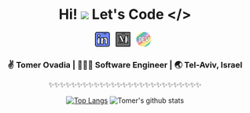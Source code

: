 <div align="center">
  <h1> 	Hi! <img src="https://media.giphy.com/media/hvRJCLFzcasrR4ia7z/giphy.gif" width="25px"> Let's Code &lt;/&gt; </h1>
</div>

<p align='center'>
<a href="https://www.linkedin.com/in/tomerovadia/"><img height="30" src="https://raw.githubusercontent.com/otomer/otomer/master/assets/linkedin.png?raw=true"></a>&nbsp;&nbsp;
<a href="https://medium.com/@tomero"><img height="30" src="https://raw.githubusercontent.com/otomer/otomer/master/assets/medium.png?raw=true"></a>&nbsp;&nbsp;
<a href="https://dev.to/otomer"><img height="30" src="https://raw.githubusercontent.com/otomer/otomer/master/assets/devto.png?raw=true"></a>&nbsp;&nbsp;

<div align="center">
  <h3> ✌️ Tomer Ovadia | 👨🏽‍💻 Software Engineer | 🌏 Tel-Aviv, Israel </h3>
</div>

<div align="center">

✨✨✨✨✨✨✨✨✨✨✨✨✨✨✨✨✨✨✨✨✨✨✨✨✨✨✨

[![Top Langs](https://github-readme-stats.vercel.app/api/top-langs/?username=otomer&layout=compact)](https://github.com/anuraghazra/github-readme-stats)
![Tomer's github stats](https://github-readme-stats.vercel.app/api/?username=otomer&show_icons=true&title_color=1F75C8&icon_color=2AA410&text_color=043667&bg_color=ffffff)

</div>
